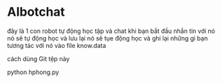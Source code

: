 # AIbotchat
đây là 1 con robot tự động học tập và chat khi bạn bắt đầu nhắn tin với nó nó sẽ tự động học và lưu lại
nó sẽ tụe động học và ghi lại những gì bạn tương tác với nó vào file know.data



cách dùng
Git tệp này


python hphong.py
